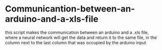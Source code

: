 # Communicantion-between-an-arduino-and-a-xls-file
this script makes the communication between an arduino and a .xls file, where a neural network will get the data and return it to the same file, in the column next to the last column that was occupied by the arduino input
